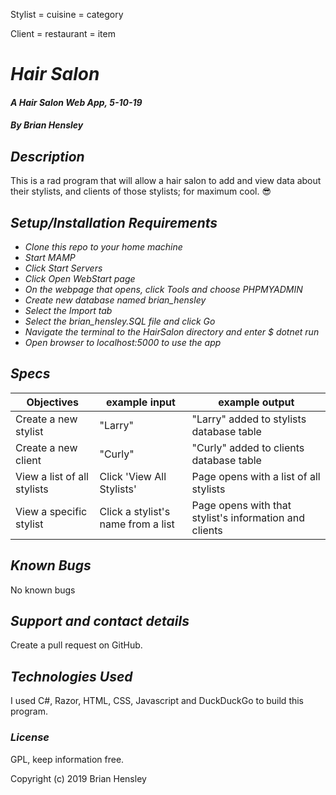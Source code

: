 Stylist = cuisine = category

Client = restaurant = item

# _Hair Salon_

#### _A Hair Salon Web App, 5-10-19_

#### _By Brian Hensley_

## _Description_

This is a rad program that will allow a hair salon to add and view data about their stylists, and clients of those stylists; for maximum cool. 😎

## _Setup/Installation Requirements_

* _Clone this repo to your home machine_
* _Start MAMP_
* _Click Start Servers_
* _Click Open WebStart page_
* _On the webpage that opens, click Tools and choose PHPMYADMIN_
* _Create new database named brian_hensley_
* _Select the Import tab_
* _Select the brian_hensley.SQL file and click Go_
* _Navigate the terminal to the HairSalon directory and enter $ dotnet run_
* _Open browser to localhost:5000 to use the app_

## _Specs_

|Objectives|example input|example output|
|-|-|-|
|Create a new stylist|"Larry"|"Larry" added to stylists database table|
|Create a new client|"Curly"|"Curly" added to clients database table|
|View a list of all stylists|Click 'View All Stylists'|Page opens with a list of all stylists|
|View a specific stylist|Click a stylist's name from a list|Page opens with that stylist's information and clients|

## _Known Bugs_

No known bugs

## _Support and contact details_

Create a pull request on GitHub.

## _Technologies Used_

I used C#, Razor, HTML, CSS, Javascript and DuckDuckGo to build this program.

### _License_

GPL, keep information free.

Copyright (c) 2019 Brian Hensley
